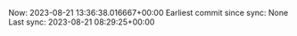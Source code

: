Now: 2023-08-21 13:36:38.016667+00:00 Earliest commit since sync: None Last sync: 2023-08-21 08:29:25+00:00
